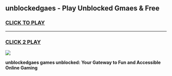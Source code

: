 
## unblockedgaes - Play Unblocked Gmaes & Free
<h3>
<a href="https://news.freeplayer.one?title=unblockedgaes&ref=23F">CLICK TO PLAY</a></h3>
<hr>

<h3>
<a href="https://news.freeplayer.one?title=unblockedgaes&ref=23F">CLICK 2 PLAY</a>
  
</h3>

<a href="https://news.freeplayer.one?title=unblockedgaes&ref=23F/"><img src="https://clearcache.store/games.png"></a>


**unblockedgaes games unblocked: Your Gateway to Fun and Accessible Online Gaming**
